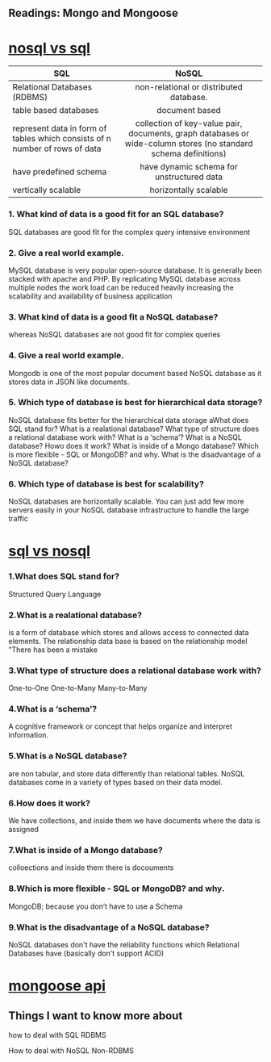 ## Readings: Mongo and Mongoose
# [nosql vs sql](https://www.thegeekstuff.com/2014/01/sql-vs-nosql-db/?utm_source=tuicool)

 	 
   
|          SQL                                                                |    	NoSQL                                                                                                     |
|-----------------------------------------------------------------------------|:-------------------------------------------------------------------------------------------------------------:|
| Relational Databases (RDBMS)                                                |  non-relational or distributed database.                                                                      |
|  table based databases                                                      |   document based                                                                                              |
|represent data in form of tables which consists of n number of rows of data  |collection of key-value pair, documents, graph databases or wide-column stores (no standard schema definitions)|
|  have predefined schema                                                     |  have dynamic schema for unstructured data                                                                    |   
|  vertically scalable                                                        | horizontally scalable                                                                                         | 	 
 	 
### 1. What kind of data is a good fit for an SQL database?

SQL databases are good fit for the complex query intensive environment 

### 2. Give a real world example.

MySQL database is very popular open-source database. It is generally been stacked with apache and PHP.
By replicating MySQL database across multiple nodes the work load can be reduced heavily increasing the scalability and availability of business application

### 3. What kind of data is a good fit a NoSQL database?

whereas NoSQL databases are not good fit for complex queries

### 4. Give a real world example.

Mongodb is one of the most popular document based NoSQL database as it stores data in JSON like documents.

### 5. Which type of database is best for hierarchical data storage?

NoSQL database fits better for the hierarchical data storage aWhat does SQL stand for?
What is a realational database?
What type of structure does a relational database work with?
What is a ‘schema’?
What is a NoSQL database?
Howo does it work?
What is inside of a Mongo database?
Which is more flexible - SQL or MongoDB? and why.
What is the disadvantage of a NoSQL database?
### 6. Which type of database is best for scalability?

NoSQL databases are horizontally scalable. You can just add few more servers easily in your NoSQL database infrastructure to handle the large traffic

# [sql vs nosql](https://www.youtube.com/watch?v=ZS_kXvOeQ5Y)

### 1.What does SQL stand for?
Structured Query Language

### 2.What is a realational database?
 is a form of database which stores and allows access to connected data elements. The relationship data base is based on the relationship model "There has been a mistake
 
### 3.What type of structure does a relational database work with?
One-to-One One-to-Many Many-to-Many 

### 4.What is a ‘schema’?
A cognitive framework or concept that helps organize and interpret information.

### 5.What is a NoSQL database?
 are non tabular, and store data differently than relational tables. NoSQL databases come in a variety of types based on their data model.
 
### 6.How does it work?
We have collections, and inside them we have documents where the data is assigned

### 7.What is inside of a Mongo database?
colloections and inside them there is docouments

### 8.Which is more flexible - SQL or MongoDB? and why.
MongoDB; because you don’t have to use a Schema

### 9.What is the disadvantage of a NoSQL database?

NoSQL databases don't have the reliability functions which Relational Databases have (basically don't support ACID)

# [mongoose api](https://mongoosejs.com/docs/api.html#Model)

## Things I want to know more about
how to deal with SQL RDBMS

How to deal with NoSQL Non-RDBMS
